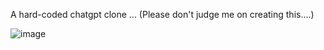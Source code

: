 A hard-coded chatgpt clone ... (Please don't judge me on creating this....)

![image](https://github.com/bettafish15/stupid-chatgpt/assets/40290448/561590fd-6e35-46cc-9ce9-58fb897f4e83)
